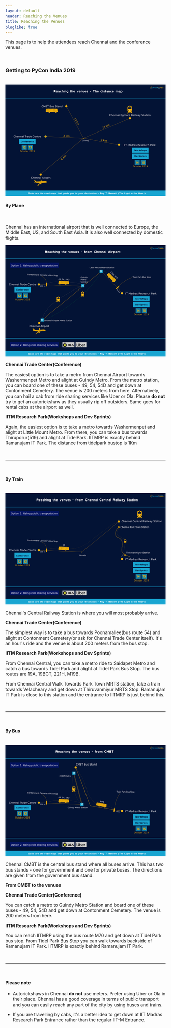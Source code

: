 ```yaml
---
layout: default
header: Reaching the Venues
title: Reaching the Venues
bloglike: true
---
```


This page is to help the attendees reach Chennai and the conference venues.

<br>

### Getting to PyCon India 2019

<br>
<div class="img">
     <img src="./assets/images/reaching-venue19-distance.png" 
     	  	title="The Distance map" width="700" height="350" />
</div>

#### **By Plane**
<br>

Chennai has an international airport that is well connected to Europe, the Middle East, US,
and South East Asia. It is also well connected by domestic flights.

<div class="img">
     <img src="./assets/images/reaching-venue19-from-chennai-airport.png" alt="distance"
     	  	title="From Chennai Airport" width="700" height="350" />
</div>



**Chennai Trade Center(Conference)**

The easiest option is to take a metro from Chennai Airport towards Washermenpet Metro and alight
at Guindy Metro. From the metro station, you can board one of these buses - 49, 54, 54D and
get down at Contonment Cemetery. The venue is 200 meters from here. Alternatively, you can hail
a cab from ride sharing services like Uber or Ola. Please **do not** try to get an autorickshaw
as they usually rip off outsiders. Same goes for rental cabs at the airport as well.

**IITM Research Park(Workshops and Dev Sprints)**

Again, the easiest option is to take a metro towards Washermenpet and alight at Little Mount Metro.
From there, you can take a bus towards Thiruporur(519) and alight at TidelPark. IITMRP is exactly
behind Ramanujam IT Park. The distance from tidelpark bustop is 1Km

<br>

---

<br>

#### **By Train**
<br>

<div class="img">
     <img src="./assets/images/reaching-venue19-from-chennai-central.png" alt="distance"
     	  	title="From Chennai Central" width="700" height="350" />
</div>



Chennai's Central Railway Station is where you will most probably arrive. 

**Chennai Trade Center(Conference)**

The simplest way is to take a bus towards Poonamallee(bus route 54) and alight at Contonment
Cemetery(or ask for Chennai Trade Center itself). It's an hour's ride and the venue is about 200
meters from the bus stop.

**IITM Research Park(Workshops and Dev Sprints)**

From Chennai Central, you can take a metro ride to Saidapet Metro and catch a bus
towards Tidel Park and alight at Tidel Park Bus Stop. The bus routes are 19A, 19BCT, 221H, M19B. 

From Chennai Central Walk Towards Park Town MRTS station, take a train towards Velacheary and
get down at Thiruvanmiyur MRTS Stop. Ramanujam IT Park is close to this
station and the entrance to IITMRP is just behind this.

<br>

---

<br>

#### **By Bus**
<br>

<div class="img">
     <img src="./assets/images/reaching-venue19-from-chennai-cmbt.png" alt="distance"
     	  	title="From Chennai CMBT" width="700" height="350" />
</div>



Chennai CMBT is the central bus stand where all buses arrive. This has two bus stands - one
for government and one for private buses. The directions are given from the government bus stand.

**From CMBT to the venues**

**Chennai Trade Center(Conference)**

You can catch a metro to Guindy Metro Station and board one of these buses - 49, 54, 54D and
get down at Contonment Cemetery. The venue is 200 meters from here.

**IITM Research Park(Workshops and Dev Sprints)**

You can reach IITMRP using the bus route M70 and get down at Tidel Park bus stop.
From Tidel Park Bus Stop you can walk towards backside of Ramanujam IT Park.
IITMRP is exactly behind Ramanujam IT Park.

<br>

---

<br>


#### **Please note**

* Autorickshaws in Chennai **do not** use meters. Prefer using Uber or Ola in their place. Chennai
  has a good coverage in terms of public transport and you can easily reach any part of the city
  by using buses and trains.

* If you are travelling by cabs, it's a better idea to get down at IIT Madras Research Park Entrance
  rather than the regular IIT-M Entrance.
